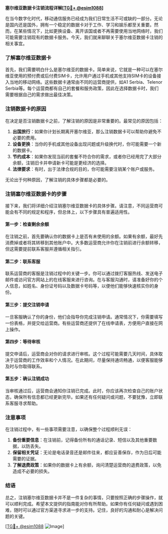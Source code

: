 **塞尔维亚数据卡注销流程详解[[TG💪+ @esim1088](https://t.me/s/esim1088)]**

在当今数字化时代，移动通信服务已经成为我们日常生活不可或缺的一部分。无论是国内还是国外，拥有一个稳定的数据卡对于工作、学习和娱乐都至关重要。然而，在某些情况下，比如更换设备、离开该国或者不再需要使用当地网络时，我们可能需要注销现有的数据卡服务。今天，我们就来聊聊关于塞尔维亚数据卡注销的相关事宜。

### 了解塞尔维亚数据卡

首先，我们需要明白什么是塞尔维亚的数据卡。简单来说，它就是一种可以在塞尔维亚使用的预付费或后付费SIM卡，允许用户通过手机或其他支持SIM卡的设备接入当地的移动网络。这些数据卡通常由不同的运营商提供，如A1 Serbia、Telenor Serbia等。每个运营商都有自己的套餐和服务政策，因此在选择数据卡时，我们需要根据自己的需求做出最佳决策。

### 注销数据卡的原因

在决定是否注销数据卡之前，了解注销的原因是非常重要的。最常见的原因包括：

1. **出国旅行**：如果你计划长期离开塞尔维亚，那么注销数据卡可以帮助你避免不必要的费用。
2. **设备更换**：当你的手机或其他设备出现问题或升级换代时，你可能需要一个新的数据卡。
3. **节约成本**：如果你发现当前的套餐不符合你的需求，或者你已经用完了大部分余额，注销旧卡并申请新卡可能是更经济的选择。
4. **法律要求**：有时，出于法律合规的目的，你可能需要注销某个账户或服务。

无论出于何种原因，了解注销的具体步骤都是必要的。

### 注销塞尔维亚数据卡的步骤

接下来，我们将详细介绍注销塞尔维亚数据卡的具体步骤。请注意，不同运营商可能会有不同的规定和程序，但总体上，以下步骤具有普遍适用性。

#### 第一步：检查剩余余额

在注销之前，首先要确认你的数据卡上是否有未使用的余额。如果有余额，最好先消费掉或者将其转移到其他账户中。大多数运营商允许你在注销前进行余额转移，但这需要提前联系客服并遵循相关指引。

#### 第二步：联系客服

联系运营商的客服是注销过程中的关键一步。你可以通过拨打客服热线、发送电子邮件或访问官方网站上的在线客服来进行咨询。在与客服沟通时，请准备好你的个人信息，如姓名、身份证号码以及数据卡号码等，以便他们能够快速核实你的身份。

#### 第三步：提交注销申请

一旦客服确认了你的身份，他们会指导你完成注销申请。通常情况下，你需要填写一份表格，并提交给运营商。有些运营商还提供了在线申请表，方便用户直接在网上操作。

#### 第四步：等待审核

提交申请后，运营商会对你的请求进行审核。这个过程可能需要几天时间，具体取决于运营商的工作效率和个人情况。在此期间，尽量保持通讯畅通，以便客服能够及时与你取得联系。

#### 第五步：确认注销成功

当审核通过后，运营商会通知你注销已完成。此时，你应该再次检查自己的账户状态，确保所有信息都已经更新完毕。如果还有任何疑问或问题，不要犹豫，立即联系客服寻求帮助。

### 注意事项

在注销过程中，有一些事项需要注意，以确保整个过程顺利无误：

1. **备份重要信息**：在注销前，记得备份所有的通话记录、短信以及其他重要数据，以防丢失。
2. **保留相关凭证**：无论是电话录音还是邮件往来，都应妥善保存，作为日后可能需要的证据。
3. **了解退费政策**：如果你的数据卡上有余额，询问清楚运营商的退费政策，以免造成不必要的损失。

### 结语

总之，注销塞尔维亚数据卡并不是一件复杂的事情，只要按照正确的步骤操作，就可以顺利完成。希望本文提供的指南能对你有所帮助。如果你有任何疑问或遇到困难，随时可以通过官方渠道寻求进一步的支持。记住，良好的沟通和耐心是解决问题的关键。

[[TG💪+ @esim1088](https://t.me/s/esim1088) ![Image](https://i.postimg.cc/4NQfJmqS/Snipaste-2025-05-13-00-14-12.png)]
